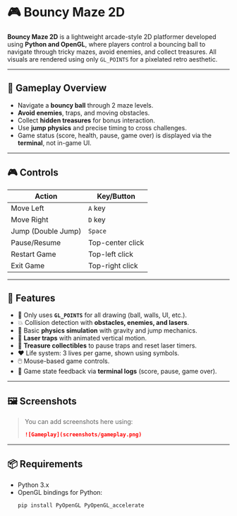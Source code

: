 # 🎮 Bouncy Maze 2D

**Bouncy Maze 2D** is a lightweight arcade-style 2D platformer developed using **Python and OpenGL**, where players control a bouncing ball to navigate through tricky mazes, avoid enemies, and collect treasures. All visuals are rendered using only `GL_POINTS` for a pixelated retro aesthetic.

---

## 🚀 Gameplay Overview

- Navigate a **bouncy ball** through 2 maze levels.
- **Avoid enemies**, traps, and moving obstacles.
- Collect **hidden treasures** for bonus interaction.
- Use **jump physics** and precise timing to cross challenges.
- Game status (score, health, pause, game over) is displayed via the **terminal**, not in-game UI.

---

## 🎮 Controls

| Action            | Key/Button         |
|-------------------|--------------------|
| Move Left         | `A` key            |
| Move Right        | `D` key            |
| Jump (Double Jump)| `Space`            |
| Pause/Resume      | Top-center click   |
| Restart Game      | Top-left click     |
| Exit Game         | Top-right click    |

---

## 🧱 Features

- 🔘 Only uses **`GL_POINTS`** for all drawing (ball, walls, UI, etc.).
- 💥 Collision detection with **obstacles, enemies, and lasers**.
- 🧠 Basic **physics simulation** with gravity and jump mechanics.
- 🛑 **Laser traps** with animated vertical motion.
- 💎 **Treasure collectibles** to pause traps and reset laser timers.
- ❤️ Life system: 3 lives per game, shown using symbols.
- 🖱️ Mouse-based game controls.
- 🧪 Game state feedback via **terminal logs** (score, pause, game over).

---

## 🖼️ Screenshots

> You can add screenshots here using:
> ```markdown
> ![Gameplay](screenshots/gameplay.png)
> ```

---

## 📦 Requirements

- Python 3.x
- OpenGL bindings for Python:
  ```bash
  pip install PyOpenGL PyOpenGL_accelerate
